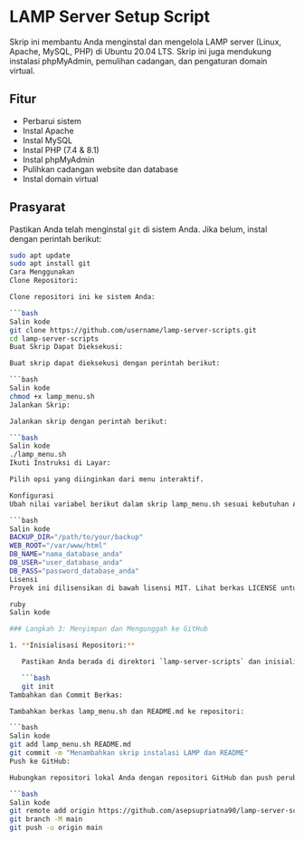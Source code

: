# LAMP Server Setup Script

Skrip ini membantu Anda menginstal dan mengelola LAMP server (Linux, Apache, MySQL, PHP) di Ubuntu 20.04 LTS. Skrip ini juga mendukung instalasi phpMyAdmin, pemulihan cadangan, dan pengaturan domain virtual.

## Fitur

- Perbarui sistem
- Instal Apache
- Instal MySQL
- Instal PHP (7.4 & 8.1)
- Instal phpMyAdmin
- Pulihkan cadangan website dan database
- Instal domain virtual

## Prasyarat

Pastikan Anda telah menginstal `git` di sistem Anda. Jika belum, instal dengan perintah berikut:

```bash
sudo apt update
sudo apt install git
Cara Menggunakan
Clone Repositori:

Clone repositori ini ke sistem Anda:

```bash
Salin kode
git clone https://github.com/username/lamp-server-scripts.git
cd lamp-server-scripts
Buat Skrip Dapat Dieksekusi:

Buat skrip dapat dieksekusi dengan perintah berikut:

```bash
Salin kode
chmod +x lamp_menu.sh
Jalankan Skrip:

Jalankan skrip dengan perintah berikut:

```bash
Salin kode
./lamp_menu.sh
Ikuti Instruksi di Layar:

Pilih opsi yang diinginkan dari menu interaktif.

Konfigurasi
Ubah nilai variabel berikut dalam skrip lamp_menu.sh sesuai kebutuhan Anda:

```bash
Salin kode
BACKUP_DIR="/path/to/your/backup"
WEB_ROOT="/var/www/html"
DB_NAME="nama_database_anda"
DB_USER="user_database_anda"
DB_PASS="password_database_anda"
Lisensi
Proyek ini dilisensikan di bawah lisensi MIT. Lihat berkas LICENSE untuk informasi lebih lanjut.

ruby
Salin kode

### Langkah 3: Menyimpan dan Mengunggah ke GitHub

1. **Inisialisasi Repositori:**

   Pastikan Anda berada di direktori `lamp-server-scripts` dan inisialisasi repositori Git:

   ```bash
   git init
Tambahkan dan Commit Berkas:

Tambahkan berkas lamp_menu.sh dan README.md ke repositori:

```bash
Salin kode
git add lamp_menu.sh README.md
git commit -m "Menambahkan skrip instalasi LAMP dan README"
Push ke GitHub:

Hubungkan repositori lokal Anda dengan repositori GitHub dan push perubahan:

```bash
Salin kode
git remote add origin https://github.com/asepsupriatna90/lamp-server-scripts.git
git branch -M main
git push -u origin main
